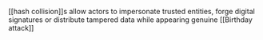 [[hash collision]]s allow actors to impersonate trusted entities, forge digital signatures or distribute tampered data while appearing genuine
[[Birthday attack]]
